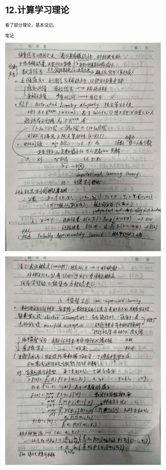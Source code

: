 # 12.计算学习理论

看了部分理论，基本没记。

笔记

![computational_learning_theory1.jpg](pic/11.4.jpg)

![computational_learning_theory2.jpg](pic/13.1.jpg)